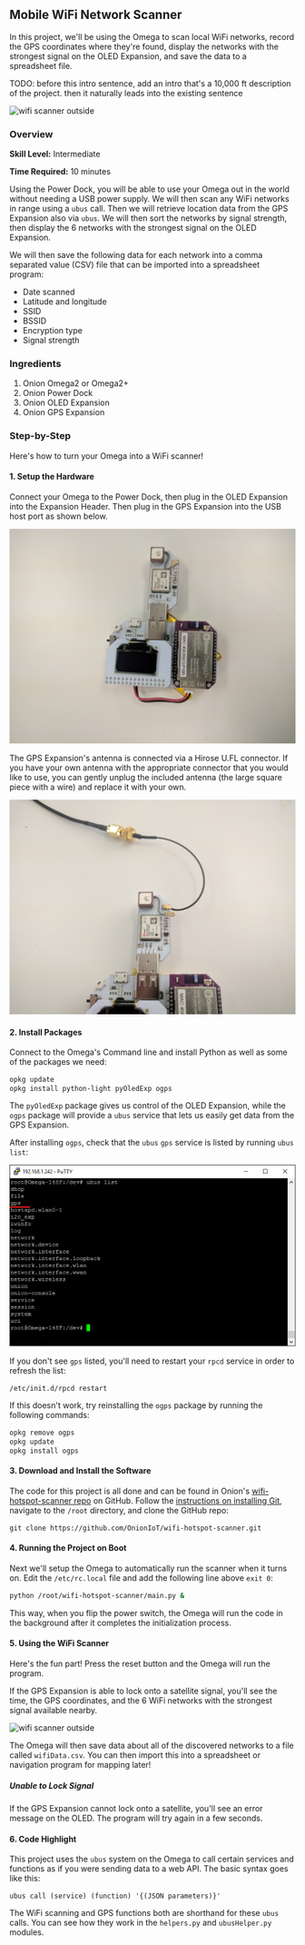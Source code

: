 ## Mobile WiFi Network Scanner

In this project, we'll be using the Omega to scan local WiFi networks, record the GPS coordinates where they're found, display the networks with the strongest signal on the OLED Expansion, and save the data to a spreadsheet file.

TODO: before this intro sentence, add an intro that's a 10,000 ft description of the project. then it naturally leads into the existing sentence

![wifi scanner outside](./img/mobile-wifi-hotspot-scanner-outside.jpg)

### Overview

**Skill Level:** Intermediate

**Time Required:** 10 minutes

Using the Power Dock, you will be able to use your Omega out in the world without needing a USB power supply. We will then scan any WiFi networks in range using a `ubus` call. Then we will retrieve location data from the GPS Expansion also via `ubus`. We will then sort the networks by signal strength, then display the 6 networks with the strongest signal on the OLED Expansion.

We will then save the following data for each network into a comma separated value (CSV) file that can be imported into a spreadsheet program:

* Date scanned
* Latitude and longitude
* SSID
* BSSID
* Encryption type
* Signal strength


### Ingredients

1. Onion Omega2 or Omega2+
1. Onion Power Dock
1. Onion OLED Expansion
1. Onion GPS Expansion

<!-- The Steps -->
### Step-by-Step

Here's how to turn your Omega into a WiFi scanner!

#### 1. Setup the Hardware

Connect your Omega to the Power Dock, then plug in the OLED Expansion into the Expansion Header. Then plug in the GPS Expansion into the USB host port as shown below.

![wifi scanner outside](./img/mobile-wifi-hotspot-scanner-assembled.jpg)

The GPS Expansion's antenna is connected via a Hirose U.FL connector. If you have your own antenna with the appropriate connector that you would like to use, you can gently unplug the included antenna (the large square piece with a wire) and replace it with your own.

![wifi scanner outside](./img/mobile-wifi-hotspot-scanner-external-antenna.jpg)

<!--# 2 -->

#### 2. Install Packages

Connect to the Omega's Command line and install Python as well as some of the packages we need:

```
opkg update
opkg install python-light pyOledExp ogps
```

The `pyOledExp` package gives us control of the OLED Expansion, while the `ogps` package will provide a `ubus` service that lets us easily get data from the GPS Expansion.

After installing `ogps`, check that the `ubus` `gps` service is listed by running `ubus list`:

![ubus list](../../Documentation/Doing-Stuff/img/using-gps-expansion-4-ubus-list.png)

If you don't see `gps` listed, you'll need to restart your `rpcd` service in order to refresh the list:

```
/etc/init.d/rpcd restart
```

If this doesn't work, try reinstalling the `ogps` package by running the following commands:

```
opkg remove ogps
opkg update
opkg install ogps
```

#### 3. Download and Install the Software

The code for this project is all done and can be found in Onion's [wifi-hotspot-scanner repo](https://github.com/OnionIoT/wifi-hotspot-scanner) on GitHub. Follow the [instructions on installing Git](https://docs.onion.io/omega2-docs/installing-and-using-git.html), navigate to the `/root` directory, and clone the GitHub repo:

```
git clone https://github.com/OnionIoT/wifi-hotspot-scanner.git
```

#### 4. Running the Project on Boot

Next we'll setup the Omega to automatically run the scanner when it turns on. Edit the `/etc/rc.local` file and add the following line above `exit 0`:

```sh
python /root/wifi-hotspot-scanner/main.py &
```

This way, when you flip the power switch, the Omega will run the code in the background after it completes the initialization process.

#### 5. Using the WiFi Scanner

Here's the fun part! Press the reset button and the Omega will run the program.

If the GPS Expansion is able to lock onto a satellite signal, you'll see the time, the GPS coordinates, and the 6 WiFi networks with the strongest signal available nearby.

![wifi scanner outside](./img/mobile-wifi-hotspot-scanner-outside.jpg)

The Omega will then save data about all of the discovered networks to a file called `wifiData.csv`. You can then import this into a spreadsheet or navigation program for mapping later!

##### Unable to Lock Signal

If the GPS Expansion cannot lock onto a satellite, you'll see an error message on the OLED. The program will try again in a few seconds.

#### 6. Code Highlight

This project uses the `ubus` system on the Omega to call certain services and functions as if you were sending data to a web API. The basic syntax goes like this:

```
ubus call (service) (function) '{(JSON parameters)}'
```

The WiFi scanning and GPS functions both are shorthand for these `ubus` calls. You can see how they work in the `helpers.py` and `ubusHelper.py` modules.

